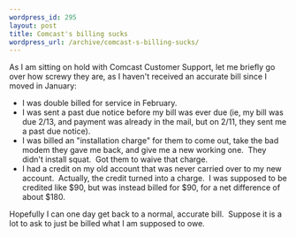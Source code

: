 ```yaml
--- 
wordpress_id: 295
layout: post
title: Comcast's billing sucks
wordpress_url: /archive/comcast-s-billing-sucks/
---
```


<p>As I am sitting on hold with Comcast Customer Support, let me briefly go over how screwy they are, as I haven&#39;t received an accurate bill since I moved in January:</p> <ul> <li>I was double billed for service in February.</li> <li>I was sent a past due notice before my bill was ever due (ie, my bill was due 2/13, and payment was already in the mail, but on 2/11, they sent me a past due notice).</li> <li>I was billed an &quot;installation charge&quot; for them to come out, take the bad modem they gave me back, and give me a new working one.&nbsp; They didn&#39;t install squat.&nbsp; Got them to waive that charge.</li> <li>I had a credit on my old account that was never carried over to my new account.&nbsp; Actually, the credit turned into a charge.&nbsp; I was supposed to be credited like $90, but was instead billed for $90, for a net difference of about $180.</li></ul> <p>Hopefully I can one day get back to a normal, accurate bill.&nbsp; Suppose it is a lot to ask to just be billed what I am supposed to owe.</p>
         

